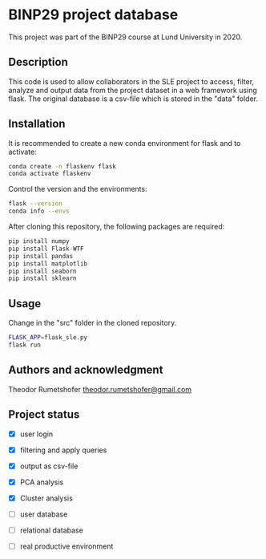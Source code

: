 # BINP29 project database
This project was part of the BINP29 course at Lund University in 2020.

## Description
This code is used to allow collaborators in the SLE project to access, filter, analyze and output data from the project dataset in a web framework using flask. The original database is a csv-file which is stored in the "data" folder.  

## Installation
It is recommended to create a new conda environment for flask and to activate:
```bash
conda create -n flaskenv flask
conda activate flaskenv
```

Control the version and the environments:
```bash
flask --version
conda info --envs
```

After cloning this repository, the following packages are required:
```python
pip install numpy
pip install Flask-WTF
pip install pandas
pip install matplotlib
pip install seaborn
pip install sklearn
```

## Usage
Change in the "src" folder in the cloned repository.
```bash
FLASK_APP=flask_sle.py 
flask run
```

## Authors and acknowledgment
Theodor Rumetshofer
theodor.rumetshofer@gmail.com

## Project status
- [x] user login
- [x] filtering and apply queries
- [x] output as csv-file
- [x] PCA analysis
- [x] Cluster analysis
- [ ] user database
- [ ] relational database
- [ ] real productive environment

